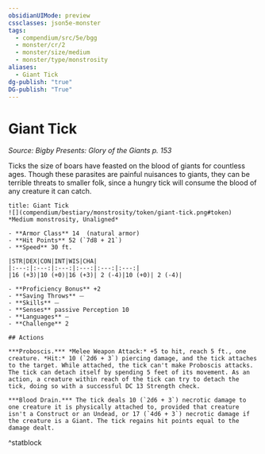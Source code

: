 ```yaml
---
obsidianUIMode: preview
cssclasses: json5e-monster
tags:
  - compendium/src/5e/bgg
  - monster/cr/2
  - monster/size/medium
  - monster/type/monstrosity
aliases:
  - Giant Tick
dg-publish: "true"
DG-publish: "True"
---
```

# Giant Tick
*Source: Bigby Presents: Glory of the Giants p. 153*  

Ticks the size of boars have feasted on the blood of giants for countless ages. Though these parasites are painful nuisances to giants, they can be terrible threats to smaller folk, since a hungry tick will consume the blood of any creature it can catch.

```ad-statblock
title: Giant Tick
![](compendium/bestiary/monstrosity/token/giant-tick.png#token)
*Medium monstrosity, Unaligned*

- **Armor Class** 14  (natural armor)
- **Hit Points** 52 (`7d8 + 21`)
- **Speed** 30 ft.

|STR|DEX|CON|INT|WIS|CHA|
|:---:|:---:|:---:|:---:|:---:|:---:|
|16 (+3)|10 (+0)|16 (+3)| 2 (-4)|10 (+0)| 2 (-4)|

- **Proficiency Bonus** +2
- **Saving Throws** ⏤
- **Skills** ⏤
- **Senses** passive Perception 10
- **Languages** —
- **Challenge** 2

## Actions

***Proboscis.*** *Melee Weapon Attack:* +5 to hit, reach 5 ft., one creature. *Hit:* 10 (`2d6 + 3`) piercing damage, and the tick attaches to the target. While attached, the tick can't make Proboscis attacks. The tick can detach itself by spending 5 feet of its movement. As an action, a creature within reach of the tick can try to detach the tick, doing so with a successful DC 13 Strength check.

***Blood Drain.*** The tick deals 10 (`2d6 + 3`) necrotic damage to one creature it is physically attached to, provided that creature isn't a Construct or an Undead, or 17 (`4d6 + 3`) necrotic damage if the creature is a Giant. The tick regains hit points equal to the damage dealt.
```
^statblock